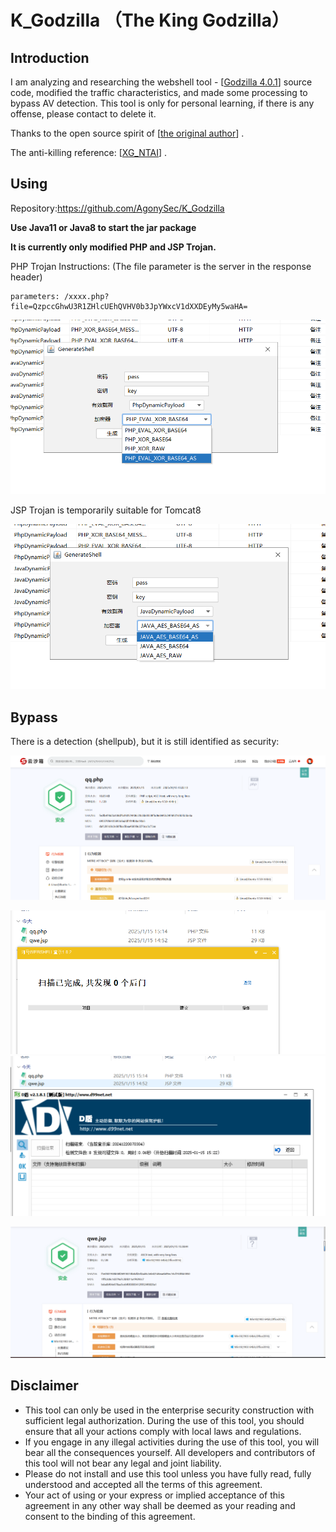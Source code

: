 # K_Godzilla  （The King Godzilla）

## Introduction

I am analyzing and researching the webshell tool - [[Godzilla 4.0.1](https://github.com/BeichenDream/Godzilla)] source code, modified the traffic characteristics, and made some processing to bypass AV detection. This tool is only for personal learning, if there is any offense, please contact to delete it.

Thanks to the open source spirit of [[the original author](https://github.com/BeichenDream/Godzilla)] .

The anti-killing reference: [[XG_NTAI](https://github.com/xiaogang000/XG_NTAI)] .



## Using

Repository:https://github.com/AgonySec/K_Godzilla

**Use Java11 or Java8 to start the jar package**

**It is currently only modified PHP and JSP Trojan.**

PHP Trojan Instructions: (The file parameter is the server in the response header)

```
parameters: /xxxx.php?file=QzpccGhwU3R1ZHlcUEhQVHV0b3JpYWxcV1dXXDEyMy5waHA=
```

![image-20250115155058487](assets/image-20250115155058487.png)

JSP Trojan is temporarily suitable for Tomcat8

![image-20250115155049383](assets/image-20250115155049383.png)



## Bypass

There is a detection (shellpub), but it is still identified as security:

![image-20250115152358364](assets/image-20250115152358364.png)

![](assets/image-20250115152610668.png)![image-20250115152708953](assets/image-20250115152708953.png)

![image-20250115153939593](assets/image-20250115153939593.png)

## **Disclaimer**

- This tool can only be used in the enterprise security construction with sufficient legal authorization. During the use of this tool, you should ensure that all your actions comply with local laws and regulations.
- If you engage in any illegal activities during the use of this tool, you will bear all the consequences yourself. All developers and contributors of this tool will not bear any legal and joint liability.
- Please do not install and use this tool unless you have fully read, fully understood and accepted all the terms of this agreement.
- Your act of using or your express or implied acceptance of this agreement in any other way shall be deemed as your reading and consent to the binding of this agreement.